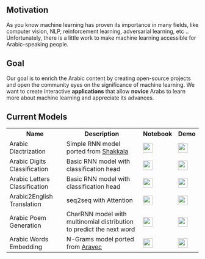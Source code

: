 ## Motivation 
As you know machine learning has proven its importance in many fields, like computer vision, NLP, reinforcement learning, adversarial learning, etc ..  Unfortunately, there is a little work to make machine learning accessible for Arabic-speaking people. 

## Goal
Our goal is to enrich the Arabic content by creating open-source projects and open the community eyes on the significance of machine learning. We want to create interactive **applications** that allow **novice** Arabs to learn more about machine learning and appreciate its advances. 

## Current Models

<table class="tg">
  <tr>
    <th class="tg-yw4l"><b>Name</b></th>
    <th class="tg-yw4l"><b>Description</b></th>
    <th class="tg-yw4l"><b>Notebook</b></th>
    <th class="tg-yw4l"><b>Demo</b></th>
  </tr>
  <tr>
    <td class="tg-yw4l">Arabic Diactrization</td>
    <td class="tg-yw4l">Simple RNN model ported from <a href ="https://github.com/Barqawiz/Shakkala">Shakkala</a></td>
    <td class="tg-yw4l"><a href="https://colab.research.google.com/github/zaidalyafeai/ARBML/blob/master/Interfaces/Notebooks/Arabic_Diactrization.ipynb">
    <img src="https://colab.research.google.com/assets/colab-badge.svg" height = '25px' >
    </a></td>
    <td><a href = "#"><img src ="https://raw.githubusercontent.com/alrra/browser-logos/master/src/main-desktop-browser-logos.png" height = '25px'/></a></td>
  </tr>

  <tr>
    <td class="tg-yw4l">Arabic Digits Classification</td>
    <td class="tg-yw4l">Basic RNN model with classification head</td>
    <td class="tg-yw4l"><a href="https://colab.research.google.com/github/zaidalyafeai/ARBML/blob/master/Interfaces/Notebooks/Arabic_Digits_Classification.ipynb">
    <img src="https://colab.research.google.com/assets/colab-badge.svg"height = '25px' >
    </a></td>
    <td><a href = "#"><img src ="https://raw.githubusercontent.com/alrra/browser-logos/master/src/main-desktop-browser-logos.png" height = '25px'/></a></td>
  </tr>

  <tr>
    <td class="tg-yw4l">Arabic Letters Classification</td>
    <td class="tg-yw4l">Basic RNN model with classification head</td>
    <td class="tg-yw4l"><a href="https://colab.research.google.com/github/zaidalyafeai/ARBML/blob/master/Interfaces/Notebooks/Arabic_Letters_Classification.ipynb">
    <img src="https://colab.research.google.com/assets/colab-badge.svg" height = '25px' >
    </a></td>
    <td><a href = "#"><img src ="https://raw.githubusercontent.com/alrra/browser-logos/master/src/main-desktop-browser-logos.png" height = '25px'/></a></td>
  </tr>

  <tr>
    <td class="tg-yw4l">Arabic2English Translation</td>
    <td class="tg-yw4l">seq2seq with Attention</td>
    <td class="tg-yw4l"><a href="https://colab.research.google.com/github/zaidalyafeai/ARBML/blob/master/Interfaces/Notebooks/Arabic_nmt_attention.ipynb">
    <img src="https://colab.research.google.com/assets/colab-badge.svg" height = '25px' >
    </a></td>
    <td><a href = "#"><img src ="https://raw.githubusercontent.com/alrra/browser-logos/master/src/main-desktop-browser-logos.png" height = '25px'/></a></td>
  </tr>

   <tr>
    <td class="tg-yw4l">Arabic Poem Generation</td>
    <td class="tg-yw4l">CharRNN model with multinomial distribution to predict
    the next word</td>
    <td class="tg-yw4l"><a href="https://colab.research.google.com/github/zaidalyafeai/ARBML/blob/master/Interfaces/Notebooks/Arabic_Poem_Generation.ipynb">
    <img src="https://colab.research.google.com/assets/colab-badge.svg" height = '25px' >
    </a></td>
    <td><a href = "#"><img src ="https://raw.githubusercontent.com/alrra/browser-logos/master/src/main-desktop-browser-logos.png" height = '25px'/></a></td>
  </tr>

  <tr>
    <td class="tg-yw4l">Arabic Words Embedding</td>
    <td class="tg-yw4l">N-Grams model ported from <a href ="https://github.com/bakrianoo/aravec">Aravec</a></td></td>
    <td class="tg-yw4l"><a href="https://colab.research.google.com/github/zaidalyafeai/ARBML/blob/master/Interfaces/Notebooks/Arabic_Words_Embedding.ipynb">
    <img src="https://colab.research.google.com/assets/colab-badge.svg" height = '25px' >
    </a></td>
    <td><a href = "#"><img src ="https://raw.githubusercontent.com/alrra/browser-logos/master/src/main-desktop-browser-logos.png" height = '25px'/></a></td>
  </tr>
</table>
  